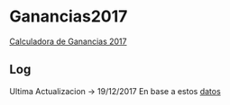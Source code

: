 # Ganancias2017
[Calculadora de Ganancias 2017](https://artools.github.io/ganancias2017/pages/index.html)

## Log
Ultima Actualizacion -> 19/12/2017
En base a estos [datos](http://afip.gob.ar/noticias/20171219ImpGanancias.asp) 
